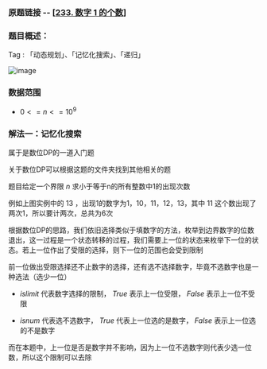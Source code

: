 ### 原题链接 -- [[233. 数字 1 的个数](https://leetcode.cn/problems/number-of-digit-one/)]

### 题目概述：
Tag : 「动态规划」、「记忆化搜索」、「递归」

![image](https://user-images.githubusercontent.com/99656524/196583577-55f2556c-a339-4d66-ae63-86ee44fedaa6.png)

### 数据范围
 * $0 <= n <= 10^9$

### 解法一：记忆化搜索
属于是数位DP的一道入门题

关于数位DP可以根据这题的文件夹找到其他相关的题

题目给定一个界限 $n$ 求小于等于n的所有整数中1的出现次数

例如上图实例中的 $13$ ，出现1的数字为1，10，11，12，13，其中 $11$ 这个数出现了两次1，所以要计两次，总共为6次

根据数位DP的思路，我们依旧选择类似于填数字的方法，枚举到边界数字的位数退出，这一过程是一个状态转移的过程，我们需要上一位的状态来枚举下一位的状态。若上一位作出了受限的选择，则下一位的范围也会受到限制

前一位做出受限选择还不止数字的选择，还有选不选择数字，毕竟不选数字也是一种选法（选少一位）

* $islimit$ 代表数字选择的限制， $True$ 表示上一位受限， $False$ 表示上一位不受限

* $isnum$ 代表选不选数字， $True$ 代表上一位选的是数字， $False$ 表示上一位选的不是数字

而在本题中，上一位是否是数字并不影响，因为上一位不选数字则代表少选一位数，所以这个限制可以去除

